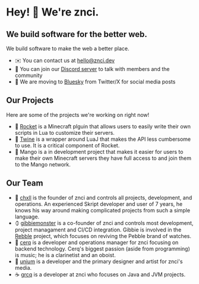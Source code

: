 # Hey! 👋 We're znci.

## We build software for the better web.
We build software to make the web a better place. 
* ✉️ You can contact us at [hello@znci.dev](mailto:hello@znci.dev)
* 💬 You can join our [Discord server](https://discord.gg/keY4zJ9Xq9) to talk with members and the community
* 🦋 We are moving to [Bluesky](https://bsky.app/profile/znci.dev) from Twitter/X for social media posts

## Our Projects
Here are some of the projects we're working on right now!
* 🚀 [Rocket](https://github.com/LuaRocket/rocket) is a Minecraft plguin that allows users to easily write their own scripts in Lua to customize their servers.
* 🧵 [Twine](https://github.com/LuaRocket/twine) is a wrapper around LuaJ that makes the API less cumbersome to use. It is a critical component of Rocket.
* 🥭 Mango is a in development project that makes it easier for users to make their own Minecraft servers they have full access to and join them to the Mango network.

## Our Team
* 🍞 [chxll](https://github.com/zNotChill) is the founder of znci and controls all projects, development, and operations. An experienced Skript developer and user of 7 years, he knows his way around making complicated projects from such a simple language.
* ⌚︎ [gibbiemonster](https://github.com/blockarchitech) is a co-founder of znci and controls most development, project managament and CI/CD integration. Gibbie is involved in the [Rebble](https://github.com/pebble-dev) project, which focuses on reviving the Pebble brand of watches.
* 🎼 [cerq](https://github.com/cerqiest) is a developer and operations manager for znci focusing on backend technology. Cerq's biggest passion (aside from programming) is music; he is a clarinetist and an oboist.
* 🎨 [unium](https://github.com/TheUnium) is a developer and the primary designer and artist for znci's media.
* ☕ [grcq](https://github.com/grcq) is a developer at znci who focuses on Java and JVM projects. 
